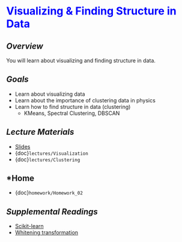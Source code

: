 # <span style="color: blue;"><b>Visualizing & Finding Structure in Data</b></span>

## *Overview*
You will learn about visualizing and finding structure in data.

## *Goals*
* Learn about visualizing data
* Learn about the importance of clustering data in physics
* Learn how to find structure in data (clustering)
  * KMeans, Spectral Clustering, DBSCAN

## *Lecture Materials*

* [Slides](https://docs.google.com/presentation/d/1_LstEfghjdZUheyrqbjx4PK9y1J0cN-_hOdCInTldp8/edit?usp=sharing)
* {doc}`lectures/Visualization`
* {doc}`lectures/Clustering`

## *Home
* {doc}`homework/Homework_02`

## *Supplemental Readings*
  * [Scikit-learn](http://scikit-learn.org)
  * [Whitening transformation](https://en.wikipedia.org/wiki/Whitening_transformation)
